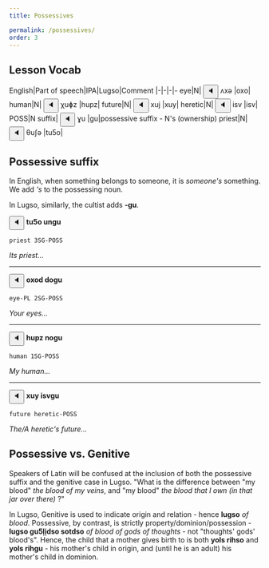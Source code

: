 ```yaml
---
title: Possessives

permalink: /possessives/
order: 3
---
```


## Lesson Vocab

English|Part of speech|IPA|Lugso|Comment
|-|-|-|-
eye|N|<span class='spoken '> <button class='speak' type='button' data-ipa='ʌxə'>🔈</button> <span class='ipa'>ʌxə</span> </span>|oxo|
human|N|<span class='spoken '> <button class='speak' type='button' data-ipa='χuɸz'>🔈</button> <span class='ipa'>χuɸz</span> </span>|hupz|
future|N|<span class='spoken '> <button class='speak' type='button' data-ipa='xuj'>🔈</button> <span class='ipa'>xuj</span> </span>|xuy|
heretic|N|<span class='spoken '> <button class='speak' type='button' data-ipa='isv'>🔈</button> <span class='ipa'>isv</span> </span>|isv|
POSS|N suffix|<span class='spoken '> <button class='speak' type='button' data-ipa='ɣu'>🔈</button> <span class='ipa'>ɣu</span> </span>|gu|possessive suffix - N's (ownership)
priest|N|<span class='spoken '> <button class='speak' type='button' data-ipa='θuʃə'>🔈</button> <span class='ipa'>θuʃə</span> </span>|tu5o|

## Possessive suffix

In English, when something belongs to someone, it is _someone's_ something. We add _'s_ to the possessing noun.

In Lugso, similarly, the cultist adds **-gu**.

<span class='spoken btnOnly'> <button class='speak' type='button' data-ipa='θuʃə unɣu'>🔈</button>  </span> <strong>tu5o ungu</strong>

`priest 3SG-POSS`

_Its priest..._

---

<span class='spoken btnOnly'> <button class='speak' type='button' data-ipa='ʌxəð ðʌɣu'>🔈</button>  </span> <strong>oxod dogu</strong>

`eye-PL 2SG-POSS`

_Your eyes..._

---

<span class='spoken btnOnly'> <button class='speak' type='button' data-ipa='χuɸz nʌɣu'>🔈</button>  </span> <strong>hupz nogu</strong>

`human 1SG-POSS`

_My human..._

---

<span class='spoken btnOnly'> <button class='speak' type='button' data-ipa='xuj isvɣu'>🔈</button>  </span> <strong>xuy isvgu</strong>

`future heretic-POSS`

_The/A heretic's future..._

## Possessive vs. Genitive

Speakers of Latin will be confused at the inclusion of both the possessive suffix and the genitive case in Lugso. "What is the difference between "my blood" _the blood of my veins_, and "my blood" _the blood that I own (in that jar over there)_ ?"

In Lugso, Genitive is used to indicate origin and relation - hence **lugso** _of blood_. Possessive, by contrast, is strictly property/dominion/possession - **lugso gu5̣lịdso sotdso** _of blood of gods of thoughts_ - not "thoughts' gods' blood's". Hence, the child that a mother gives birth to is both **yols rihso** and **yols rihgu** - his mother's child in origin, and (until he is an adult) his mother's child in dominion. 